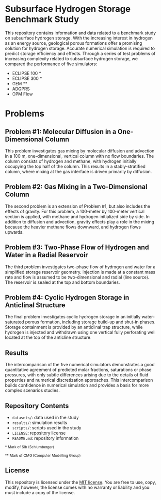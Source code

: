 # Subsurface Hydrogen Storage Benchmark Study

This repository contains information and data related to a benchmark study on subsurface hydrogen storage. With the increasing interest in hydrogen as an energy source, geological porous formations offer a promising solution for hydrogen storage. Accurate numerical simulation is required to predict storage efficiency and effects. Through a series of test problems of increasing complexity related to subsurface hydrogen storage, we compared the performance of five simulators:

- ECLIPSE 100 *
- ECLIPSE 300 *
- GEM **
- ADGPRS
- OPM Flow

# Problems

## Problem #1: Molecular Diffusion in a One-Dimensional Column
This problem investigates gas mixing by molecular diffusion and advection in a 100 m, one-dimensional, vertical column with no flow boundaries. The column consists of hydrogen and methane, with hydrogen initially occupying the top half of the column. This results in a stably-stratified column, where mixing at the gas interface is driven primarily by diffusion.

## Problem #2: Gas Mixing in a Two-Dimensional Column

The second problem is an extension of Problem #1, but also includes the effects of gravity. For this problem, a 100-meter by 100-meter vertical section is applied, with methane and hydrogen initialized side by side. In addition to diffusion and advection, gravity effects play a role in the mixing because the heavier methane flows downward, and hydrogen flows upwards.

## Problem #3: Two-Phase Flow of Hydrogen and Water in a Radial Reservoir
The third problem investigates two-phase flow of hydrogen and water for a simplified storage reservoir geometry. Injection is made at a constant mass rate and flow is assumed to be two-dimensional and radial (line source). The reservoir is sealed at the top and bottom boundaries.

## Problem #4: Cyclic Hydrogen Storage in Anticlinal Structure

The final problem investigates cyclic hydrogen storage in an initially water-saturated porous formation, including storage build-up and shut-in phases. Storage containment is provided by an anticlinal trap structure, while hydrogen is injected and withdrawn using one vertical fully perforating well located at the top of the anticline structure.


## Results
The intercomparison of the five numerical simulators demonstrates a good quantitative agreement of predicted molar fractions, saturations or phase pressures, with only subtle differences arising due to the details of fluid properties and numerical discretization approaches. This intercomparison builds confidence in numerical simulation and provides a basis for more complex scenarios studies.

## Repository Contents

- `datasets/`: data used in the study
- `results/`: simulation results
- `scripts/`: scripts used in the study
- `LICENSE`: repository license
- `README.md`: repository information

<sub>* Mark of Slb (Schlumberger)</sub>

<sub>** Mark of CMG (Computer Modelling Group)</sub>


## License
This repository is licensed under the [MIT license](https://github.com/fgasa/Underground_Hydrogen_Storage/blob/main/LICENSE). You are free to use, copy, modify, however, the license comes with no warranty or liability and you must include a copy of the license. 